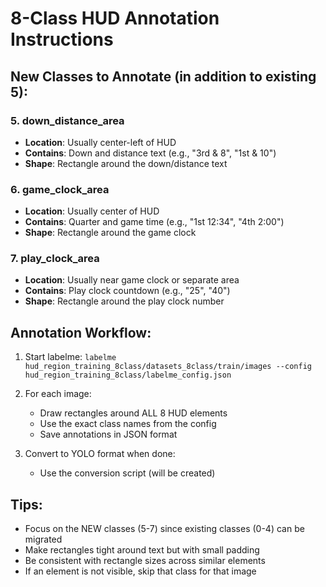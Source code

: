 
# 8-Class HUD Annotation Instructions

## New Classes to Annotate (in addition to existing 5):

### 5. down_distance_area
- **Location**: Usually center-left of HUD
- **Contains**: Down and distance text (e.g., "3rd & 8", "1st & 10")
- **Shape**: Rectangle around the down/distance text

### 6. game_clock_area  
- **Location**: Usually center of HUD
- **Contains**: Quarter and game time (e.g., "1st 12:34", "4th 2:00")
- **Shape**: Rectangle around the game clock

### 7. play_clock_area
- **Location**: Usually near game clock or separate area
- **Contains**: Play clock countdown (e.g., "25", "40")
- **Shape**: Rectangle around the play clock number

## Annotation Workflow:

1. Start labelme: `labelme hud_region_training_8class/datasets_8class/train/images --config hud_region_training_8class/labelme_config.json`

2. For each image:
   - Draw rectangles around ALL 8 HUD elements
   - Use the exact class names from the config
   - Save annotations in JSON format

3. Convert to YOLO format when done:
   - Use the conversion script (will be created)

## Tips:
- Focus on the NEW classes (5-7) since existing classes (0-4) can be migrated
- Make rectangles tight around text but with small padding
- Be consistent with rectangle sizes across similar elements
- If an element is not visible, skip that class for that image

